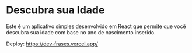 # Descubra sua Idade
Este é um aplicativo simples desenvolvido em React que permite que você descubra sua idade com base no ano de nascimento inserido.

Deploy: https://dev-frases.vercel.app/
